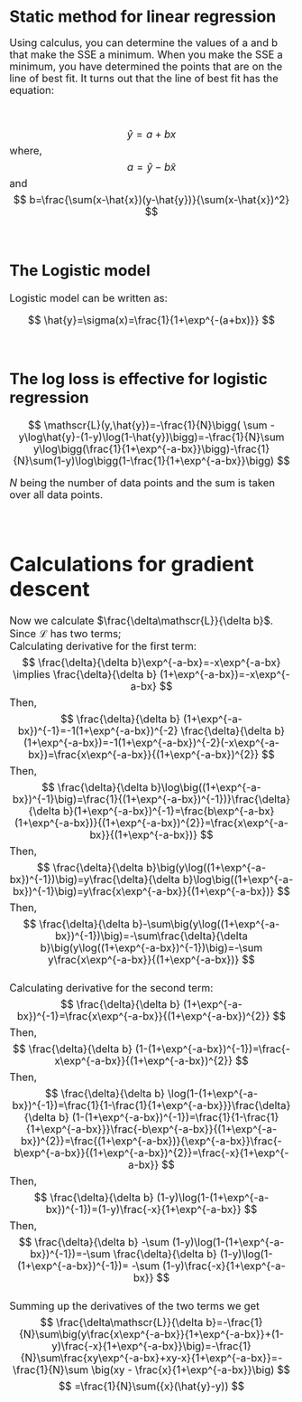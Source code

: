 # Static method for linear regression

<font size="4">
    
Using calculus, you can determine the values of a and b that make the SSE a minimum. When you make the SSE a minimum, you have determined the points that are on the line of best fit. It turns out that the line of best fit has the equation:


<br>

$$
\hat{y}=a+bx
$$
where,
$$
a=\hat{y}-b\hat{x}
$$
and
$$
b=\frac{\sum(x-\hat{x})(y-\hat{y})}{\sum(x-\hat{x})^2}
$$ 


<br>

## The Logistic model

Logistic model can be written as:

$$
\hat{y}=\sigma(x)=\frac{1}{1+\exp^{-(a+bx)}}
$$

<br>

<font size="4">
    
## The log loss is effective for logistic regression
$$
\mathscr{L}(y,\hat{y})=-\frac{1}{N}\bigg( \sum -y\log\hat{y}-(1-y)\log(1-\hat{y})\bigg)=-\frac{1}{N}\sum y\log\bigg(\frac{1}{1+\exp^{-a-bx}}\bigg)-\frac{1}{N}\sum(1-y)\log\bigg(1-\frac{1}{1+\exp^{-a-bx}}\bigg)
$$

$N$ being the number of data points and the sum is taken over all data points.

<br>

# Calculations for gradient descent
Now we calculate $\frac{\delta\mathscr{L}}{\delta b}$. Since $\mathscr{L}$ has two terms;
\
Calculating derivative for the first term:
$$
\frac{\delta}{\delta b}\exp^{-a-bx}=-x\exp^{-a-bx} \implies \frac{\delta}{\delta b} (1+\exp^{-a-bx})=-x\exp^{-a-bx}
$$
Then,
$$
\frac{\delta}{\delta b} (1+\exp^{-a-bx})^{-1}=-1(1+\exp^{-a-bx})^{-2} \frac{\delta}{\delta b}(1+\exp^{-a-bx})=-1(1+\exp^{-a-bx})^{-2}(-x\exp^{-a-bx})=\frac{x\exp^{-a-bx}}{(1+\exp^{-a-bx})^{2}}
$$
Then,
$$
\frac{\delta}{\delta b}\log\big((1+\exp^{-a-bx})^{-1}\big)=\frac{1}{(1+\exp^{-a-bx})^{-1})}\frac{\delta}{\delta b}(1+\exp^{-a-bx})^{-1}=\frac{b\exp^{-a-bx}(1+\exp^{-a-bx})}{(1+\exp^{-a-bx})^{2}}=\frac{x\exp^{-a-bx}}{(1+\exp^{-a-bx})}
$$
Then,
$$
\frac{\delta}{\delta b}\big(y\log((1+\exp^{-a-bx})^{-1})\big)=y\frac{\delta}{\delta b}\log\big((1+\exp^{-a-bx})^{-1}\big)=y\frac{x\exp^{-a-bx}}{(1+\exp^{-a-bx})}
$$
Then,
$$
\frac{\delta}{\delta b}-\sum\big(y\log((1+\exp^{-a-bx})^{-1})\big)=-\sum\frac{\delta}{\delta b}\big(y\log((1+\exp^{-a-bx})^{-1})\big)=-\sum y\frac{x\exp^{-a-bx}}{(1+\exp^{-a-bx})}
$$
\
Calculating derivative for the second term:
$$
\frac{\delta}{\delta b} (1+\exp^{-a-bx})^{-1}=\frac{x\exp^{-a-bx}}{(1+\exp^{-a-bx})^{2}}
$$
Then,
$$
\frac{\delta}{\delta b} (1-(1+\exp^{-a-bx})^{-1})=\frac{-x\exp^{-a-bx}}{(1+\exp^{-a-bx})^{2}}
$$
Then,
$$
\frac{\delta}{\delta b} \log(1-(1+\exp^{-a-bx})^{-1})=\frac{1}{1-\frac{1}{1+\exp^{-a-bx}}}\frac{\delta}{\delta b} (1-(1+\exp^{-a-bx})^{-1})=\frac{1}{1-\frac{1}{1+\exp^{-a-bx}}}\frac{-b\exp^{-a-bx}}{(1+\exp^{-a-bx})^{2}}=\frac{(1+\exp^{-a-bx})}{\exp^{-a-bx}}\frac{-b\exp^{-a-bx}}{(1+\exp^{-a-bx})^{2}}=\frac{-x}{1+\exp^{-a-bx}}
$$
Then,
$$
\frac{\delta}{\delta b} (1-y)\log(1-(1+\exp^{-a-bx})^{-1})=(1-y)\frac{-x}{1+\exp^{-a-bx}}
$$
Then,
$$
\frac{\delta}{\delta b} -\sum (1-y)\log(1-(1+\exp^{-a-bx})^{-1})=-\sum \frac{\delta}{\delta b} (1-y)\log(1-(1+\exp^{-a-bx})^{-1})= -\sum (1-y)\frac{-x}{1+\exp^{-a-bx}}
$$
\
Summing up the derivatives of the two terms we get
$$
\frac{\delta\mathscr{L}}{\delta b}=-\frac{1}{N}\sum\big(y\frac{x\exp^{-a-bx}}{1+\exp^{-a-bx}}+(1-y)\frac{-x}{1+\exp^{-a-bx}}\big)=-\frac{1}{N}\sum\frac{xy\exp^{-a-bx}+xy-x}{1+\exp^{-a-bx}}=-\frac{1}{N}\sum \big(xy - \frac{x}{1+\exp^{-a-bx}}\big)
$$
$$
=\frac{1}{N}\sum({x}(\hat{y}-y))
$$






